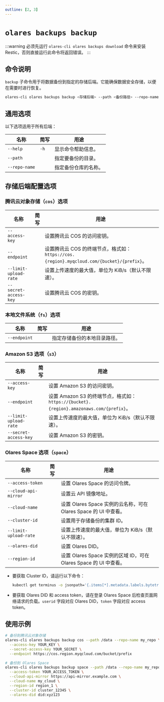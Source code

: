 ```yaml
---
outline: [2, 3]
---
```

# `olares backups backup`
:::warning
必须先运行 `olares-cli olares backups download` 命令来安装 Restic，否则直接运行此命令将返回错误。
:::
## 命令说明
`backup` 子命令用于将数据备份到指定的存储后端。它能确保数据安全存储，以便在需要时进行恢复。

```bash
olares-cli olares backups backup <存储后端> --path <备份路径> --repo-name <仓库名称> [选项]
```

## 通用选项
以下选项适用于所有后端：

| 名称	           | 简写   | 用途         |
|---------------|------|------------|
| `--help`      | `-h` | 显示命令帮助信息。  |
| `--path`      |      | 指定要备份的目录。  |
| `--repo-name` |      | 指定备份仓库的名称。 |

## 存储后端配置选项
### 腾讯云对象存储（`cos`）选项

| 名称	                   | 简写 | 用途                                                                         |
|-----------------------|----|----------------------------------------------------------------------------|
| `--access-key`        |    | 设置腾讯云 COS 的访问密钥。                                                           |
| `--endpoint`          |    | 设置腾讯云 COS 的终端节点，格式如：`https://cos.{region}.myqcloud.com/{bucket}/{prefix}`。 |
| `--limit-upload-rate` |    | 设置上传速度的最大值，单位为 KiB/s（默认不限速）。                                               |
| `--secret-access-key` |    | 设置腾讯云 COS 的密钥。                                                             |

### 本地文件系统（`fs`）选项

| 名称	          | 简写 | 用途             |
|--------------|----|----------------|
| `--endpoint` |    | 指定存储备份的本地目录路径。 |

### Amazon S3 选项（`s3`）

| 名称	                   | 简写 | 用途                                                                         |
|-----------------------|----|----------------------------------------------------------------------------|
| `--access-key`        |    | 设置 Amazon S3 的访问密钥。                                                        |
| `--endpoint`          |    | 设置 Amazon S3 的终端节点，格式如：`https://{bucket}.{region}.amazonaws.com/{prefix}`。 |
| `--limit-upload-rate` |    | 设置上传速度的最大值，单位为 KiB/s（默认不限速）。                                               |
| `--secret-access-key` |    | 设置 Amazon S3 的密钥。                                                          |

### Olares Space 选项（`space`）

| 名称	                   | 简写 | 用途                                                 |
|-----------------------|----|----------------------------------------------------|
| `--access-token`      |    | 设置 Olares Space 的访问令牌。                             |
| `--cloud-api-mirror`  |    | 设置云 API 镜像地址。                                      |
| `--cloud-name`        |    | 设置 Olares Space 实例的云名称，可在 Olares Space 的 UI 中查看。   |
| `--cluster-id`        |    | 设置用于存储备份的集群 ID。                                    |
| `--limit-upload-rate` |    | 设置上传速度的最大值，单位为 KiB/s（默认不限速）。                       |
| `--olares-did`        |    | 设置 Olares DID。                                     |
| `--region-id`         |    | 设置 Olares Space 实例的区域 ID，可在 Olares Space 的 UI 中查看。 |

- 要获取 Cluster ID，请运行以下命令：
   ```bash
   kubectl get terminus -o jsonpath='{.items[*].metadata.labels.bytetrade\.io/cluster-id}'
   ```
- 要获取 Olares DID 和 access token，请在登录 Olares Space 后检查页面网络请求的负载。`userid` 字段对应 Olares DID，`token` 字段对应 access token。

## 使用示例
```bash
# 备份到腾讯云对象存储
olares-cli olares backups backup cos --path /data --repo-name my_repo \
  --access-key YOUR_KEY \
  --secret-access-key YOUR_SECRET \
  --endpoint https://cos.region.myqcloud.com/bucket/prefix
  
# 备份到 Olares Space
olares-cli olares backups backup space --path /data --repo-name my_repo \
  --access-token YOUR_ACCESS_TOKEN \
  --cloud-api-mirror https://api-mirror.example.com \
  --cloud-name my_cloud \
  --region-id region_1 \
  --cluster-id cluster_12345 \
  --olares-did did:xyz123
```
